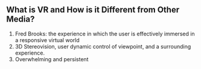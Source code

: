 ## What is VR and How is it Different from Other Media?
1. Fred Brooks: the experience in which the user is effectively immersed in a responsive virtual world
2. 3D Stereovision, user dynamic control of viewpoint, and a surrounding experience.
3. Overwhelming and persistent